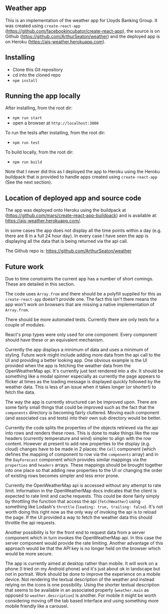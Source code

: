 
## Weather app

This is an implementation of the weather app for Lloyds Banking Group. It was created using `create-react-app` (https://github.com/facebookincubator/create-react-app), the source is on Github (https://github.com/ArthurSeaton/weather) and the deployed app is on Heroku (https://ajs-weather.herokuapp.com).

## Installing

* Clone this Git repository
* cd into the cloned repo
* `npm install`

## Running the app locally

After installing, from the root dir:

* `npm run start`
* open a browser at `http://localhost:3000`

To run the tests after installing, from the root dir:

* `npm run test`

To build locally, from the root dir:

* `npm run build`

Note that I never did this as I deployed the app to Heroku using the Heroku buildpack that is provided to handle apps created using `create-react-app` (See the next section).

## Location of deployed app and source code

The app was deployed onto Heroku using the buildpack at (https://github.com/mars/create-react-app-buildpack) and is available at: https://ajs-weather.herokuapp.com/.

In some cases the app does not display all the time points within a day (e.g. there are 8 in a full 24 hour day). In every case I have seen the app is displaying all the data that is being returned via the api call.

The Github repo is: https://github.com/ArthurSeaton/weather

## Future work

Due to time constraints the current app has a number of short comings. These are detailed in this section.

The code uses `Array.from` and there should be a polyfill supplied for this as `create-react-app` doesn't provide one. The fact this isn't there means the app won't work on browsers that are missing a native implementation of `Array.from`.

There should be more automated tests. Currently there are only tests for a couple of modules.

React's prop types were only used for one component. Every component should have these or an equivalent mechanism.

Currently the app displays a minimum of data and uses a minimum of styling. Future work might include adding more data from the api call to the UI and providing a better looking app. One obvious example is the UI provided when the app is fetching the weather data from the OpenWeatherMap api. It's currently just text rendered into a div. It should be something like a modal spinner especially as currently the page appears to flicker at times as the loading message is displayed quickly followed by the weather data. This is less of an issue when it takes longer (or shorter!) to fetch the data.

The way the app is currently structured can be improved upon. There are some fairly small things that could be improved such as the fact that the `components` directory is becoming fairly cluttered. Moving each component (and associated css and tests) into their own sub directory would be better.

Currently the code splits the properties of the objects retrieved via the api into rows and renders these rows. This is done to make things like the row headers (currently temperature and wind) simpler to align with the row content. However at present to add new properties to the display (e.g. cloud) changes have to be made in 2 places: the `Cell` component (which defines the mapping of component to row via the `components` array) and in the `DayForecast` component which provides similar mappings via the `properties` and `headers` arrays. These mappings should be brought together into one place so that adding new properties to the UI or changing the order of existing rows becomes simpler and less error prone.

Currently the OpenWeatherMap api is accessed without any attempt to rate limit. Information in the OpenWeatherMap docs indicates that the client is expected to rate limit and cache requests. This could be done fairly simply by throttling the function that access the api (`fetchWeather`) using something like Lodash's `throttle` (`leading: true, trailing: false`). It's not worth doing this right now as the only way of invoking the api is to reload the page. If the UI provided a way to fetch the weather data this should throttle the api requests.

Another possibility is for the front end to request data from a server component which in turn invokes the OpenWeatherMap api. In this case the server component would provide the rate limiting. Another advantage of this approach would be that the API key is no longer held on the browser which would be more secure.

The app is currently aimed at desktop rather than mobile. It will work on a phone (I tried on my Android phone) and it's just about ok in landscape but not in portrait. Work should be done to improve the experience on a mobile device. Not rendering the textual description of the weather and instead relying on the icons is one possibility. Using the shorter textual description that seems to be available in an associated property (`weather.main` as opposed to `weather.description`) is another. For mobile it might be worth considering moving off the tab based interface and using something more mobile friendly like a carousel.
